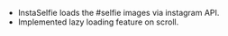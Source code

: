 
<ul>
<li>InstaSelfie loads the #selfie images via instagram API.</li>
<li>Implemented lazy loading feature on scroll.</li>
</ul>


